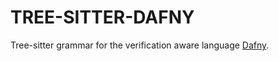 # TREE-SITTER-DAFNY

Tree-sitter grammar for the verification aware language [Dafny](https://github.com/dafny-lang/dafny/).
